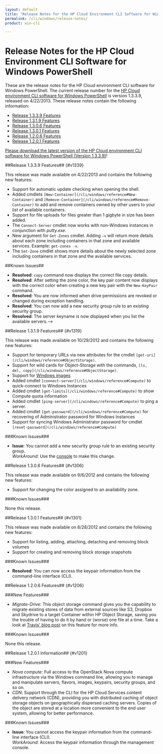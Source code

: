 ```yaml
---
layout: default
title: "Release Notes for the HP Cloud Environment CLI Software for Windows PowerShell"
permalink: /cli/windows/release-notes/
product: win-cli

---
```

# Release Notes for the HP Cloud Environment CLI Software for Windows PowerShell

These are the release notes for the HP Cloud environment CLI software for Windows PowerShell.  The current release number for the [HP Cloud environment CLI software for Windows PowerShell](/cli/windows) is version 1.3.3.9, released on 4/22/2013.  These release notes contain the following information:

* [Release 1.3.3.9 Features](#v1339)
* [Release 1.3.1.9 Features](#v1319)
* [Release 1.3.0.6 Features](#v1306)
* [Release 1.3.0.1 Features](#v1301)
* [Release 1.2.0.6 Features](#v1206)
* [Release 1.2.0.1 Features](#v1201)

[Please download the latest version of the HP Cloud environment CLI software for Windows PowerShell (Version 1.3.3.9)](/file/WinCLI-1.3.3.9.zip)!

##Release 1.3.3.9 Features## {#v1339}

This release was made available on 4/22/2013 and contains the following new features:

* Support for automatic update checking when opening the shell.
* Added cmdlets `[New-Container](/cli/windows/reference#New-Container)` and `[Remove-Container](/cli/windows/reference#Remove-Container)` to add and remove containers owned by other users to your list of available containers.
* Support for file uploads for files greater than 1 gigbyte in size has been added.
* The `Connect-Server` cmdlet now works with non-Windows instances in conjunction with *putty.exe*.
* New argument for `Get-Zones` cmdlet. Adding `–v` will return more details about each zone including containers in that zone and available services. Example: `get-zones -v`.
* The `Set-Zone` cmdlet shows more details about the newly selected zone including containers in that zone and the available services.

##Known Issues##

* **Resolved**: `copy` command now displays the correct file copy details.
* **Resolved**: After setting the zone color, the key pair content now displays with the correct color when creating a new key pair with the `New-KeyPair` command.
* **Resolved**: You are now informed when drive permissions are revoked or changed during exception handling. 
* **Resolved**: You can now add a new security group rule to an existing security group.
* **Resolved**: The server keyname is now displayed when you list the available servers.-->


##Release 1.3.1.9 Features## {#v1319}

This release was made available on 10/29/2012 and contains the following new features:

* Support for temporary URLs via new attributes for the cmdlet `[get-uri](/cli/windows/reference#ObjectStorage)`.
* Support for wild cards for Object-Storage with the commands, `[ls, del, copy](/cli/windows/reference#ObjectStorage)`.
* Support for [Windows images](/cli/windows/compute#CreateanImageofaServer)
* Added cmdlet `[connect-server](/cli/windows/reference#Compute)` to quick-connect to Windows Instances
* Added cmdlet `[get-limits](/cli/windows/reference#Compute)` to show Compute quota information
* Added cmdlet `[ping-server](/cli/windows/reference#Compute)` to ping a server.
* Added cmdlet `[get-password](/cli/windows/reference#Compute)` for recovering of Administrator password for Windows Instances
* Support for syncing Windows Administrator password for cmdlet `[reset-password](/cli/windows/reference#Compute)`

###Known Issues###

* **Issue**: You cannot add a new security group rule to an existing security group.  
    *WorkAround*: Use the [console](https://console.hpcloud.com) to make this change.

##Release 1.3.0.6 Features## {#v1306}

This release was made available on 9/6/2012 and contains the following new features:

* Support for changing the color assigned to an availability zone.

###Known Issues###

None this release.

##Release 1.3.0.1 Features## {#v1301}

This release was made available on 8/28/2012 and contains the following new features:

* Support for listing, adding, attaching, detaching and removing block volumes
* Support for creating and removing block storage snapshots

###Known Issues###

* **Resolved**: You can now access the keypair information from the command-line interface (CLI).

##Release 1.2.0.6 Features## {#v1206}

###New Features###

* *Migrate-Drive*: This object storage command gives you the capability to migrate existing stores of data from external sources like S3, Dropbox and Skydrive to a target Container within HP Object Storage, saving you the trouble of having to do it by hand or (worse) one file at a time.  Take a look at [Travis' blog post](http://h30529.www3.hp.com/t5/HP-Scaling-the-Cloud-Blog/Migrating-your-files-with-the-Windows-CLI/ba-p/523) on this feature for more info.

###Known Issues###

None this release.

##Release 1.2.0.1 Information## {#v1201}

###New Features###

* *Nova compute*: Full access to the OpenStack Nova compute infrastructure via the Windows command line, allowing you to manage and manipulate servers, flavors, images, keypairs, security groups, and so on.
* *CDN*: Support through the CLI for the HP Cloud Services content delivery network (CDN), providing you with distributed caching of object storage objects on geographically dispersed caching servers. Copies of the object are stored at a location more convenient to the end user system, allowing for better performance.

###Known Issues###

* **Issue**: You cannot access the keypair information from the command-line interface (CLI).  
    *WorkAround*: Access the keypair information through the management console.

